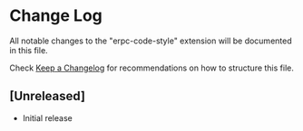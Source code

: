 # Change Log

All notable changes to the "erpc-code-style" extension will be documented in this file.

Check [Keep a Changelog](http://keepachangelog.com/) for recommendations on how to structure this file.

## [Unreleased]

- Initial release
